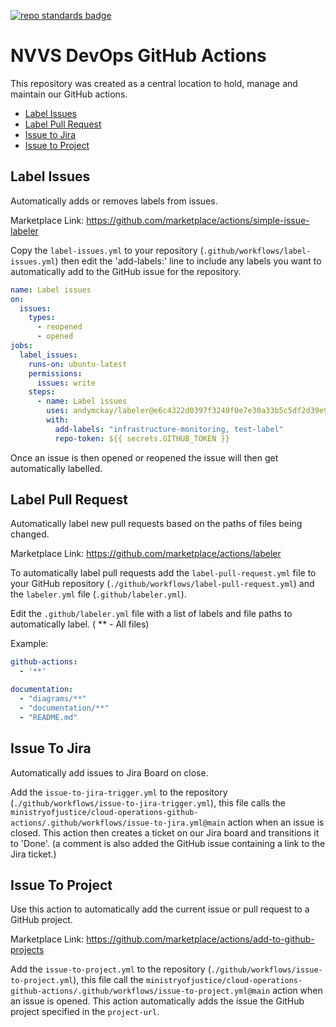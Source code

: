 [![repo standards badge](https://img.shields.io/badge/dynamic/json?color=blue&style=flat&logo=github&labelColor=32393F&label=MoJ%20Compliant&query=%24.result&url=https%3A%2F%2Foperations-engineering-reports.cloud-platform.service.justice.gov.uk%2Fapi%2Fv1%2Fcompliant_public_repositories%2Fcloud-operations-github-actions)](https://operations-engineering-reports.cloud-platform.service.justice.gov.uk/public-github-repositories.html#cloud-operations-github-actions "Link to report")

# NVVS DevOps GitHub Actions

This repository was created as a central location to hold, manage and maintain our GitHub actions.

- [Label Issues](#label-issues)
- [Label Pull Request](#label-pull-request)
- [Issue to Jira](#issue-to-jira)
- [Issue to Project](#issue-to-project)

## Label Issues

Automatically adds or removes labels from issues.

Marketplace Link: https://github.com/marketplace/actions/simple-issue-labeler

Copy the `label-issues.yml` to your repository (`.github/workflows/label-issues.yml`) then edit the 'add-labels:' line to include any labels you want to automatically add to the GitHub issue for the repository.

``` yaml
name: Label issues
on:
  issues:
    types:
      - reopened
      - opened
jobs:
  label_issues:
    runs-on: ubuntu-latest
    permissions:
      issues: write
    steps:
      - name: Label issues
        uses: andymckay/labeler@e6c4322d0397f3240f0e7e30a33b5c5df2d39e90
        with:
          add-labels: "infrastructure-monitoring, test-label"
          repo-token: ${{ secrets.GITHUB_TOKEN }}
```

Once an issue is then opened or reopened the issue will then get automatically labelled.

## Label Pull Request

Automatically label new pull requests based on the paths of files being changed.

Marketplace Link: https://github.com/marketplace/actions/labeler

To automatically label pull requests add the `label-pull-request.yml` file to your GitHub repository (`./github/workflows/label-pull-request.yml`) and the `labeler.yml` file (`.github/labeler.yml`).

Edit the `.github/labeler.yml` file with a list of labels and file paths to automatically label. ( \*\* - All files)

Example:

``` yaml
github-actions:
  - '**'

documentation:
  - "diagrams/**"
  - "documentation/**"
  - "README.md"

```

## Issue To Jira

Automatically add issues to Jira Board on close.

Add the `issue-to-jira-trigger.yml` to the repository (`./github/workflows/issue-to-jira-trigger.yml`), this file calls the `ministryofjustice/cloud-operations-github-actions/.github/workflows/issue-to-jira.yml@main` action when an issue is closed. This action then creates a ticket on our Jira board and transitions it to 'Done'. (a comment is also added the GitHub issue containing a link to the Jira ticket.)

## Issue To Project

Use this action to automatically add the current issue or pull request to a GitHub project.

Marketplace Link: https://github.com/marketplace/actions/add-to-github-projects

Add the `issue-to-project.yml` to the repository (`./github/workflows/issue-to-project.yml`), this file call the `ministryofjustice/cloud-operations-github-actions/.github/workflows/issue-to-project.yml@main` action when an issue is opened. This action automatically adds the issue the GitHub project specified in the `project-url`.

